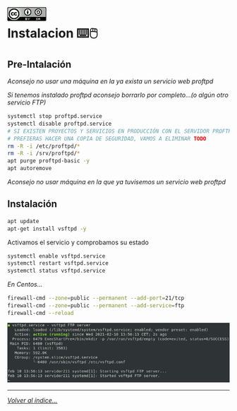 <img src="../imagenes/MI-LICENCIA88x31.png" style="float: left; margin-right: 10px;" />

# Instalacion ⌨️🖱️

## Pre-Intalación

*Aconsejo no usar una máquina en la ya exista un servicio web proftpd*

*Si tenemos instalado proftpd aconsejo borrarlo por completo...(o algún otro servicio FTP)*

```bash
systemctl stop proftpd.service 
systemctl disable proftpd.service
# SI EXISTEN PROYECTOS Y SERVICIOS EN PRODUCCIÓN CON EL SERVIDOR PROFTPD QUIZÁS
# PREFIERAS HACER UNA COPIA DE SEGURIDAD, VAMOS A ELIMINAR TODO
rm -R -i /etc/proftpd/*
rm -R -i /srv/proftpd/*
apt purge proftpd-basic -y
apt autoremove
```

*Aconsejo no usar máquina en la que ya tuvisemos un servicio web proftpd*

## Instalación

```bash
apt update
apt-get install vsftpd -y
```
<!-- *Descomentamos o añadimos las siguientes estas lineas*

```conf
chroot_list_enable=YES
chroot_list_file=/etc/vsftpd.chroot_list
write_enable=YES
allow_writeable_chroot=YES
``` -->

Activamos el servicio y comprobamos su estado

```bash
systemctl enable vsftpd.service
systemctl restart vsftpd.service
systemctl status vsftpd.service
```

*En Centos...*

```bash
firewall-cmd --zone=public --permanent --add-port=21/tcp
firewall-cmd --zone=public --permanent --add-service=ftp
firewall-cmd --reload
```

![servicio vsftp](../imagenes/estadoServicioInstalacion.jpg)
________________________________________
*[Volver al índice...](../README.md)*
